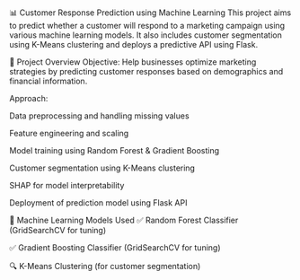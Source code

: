 📊 Customer Response Prediction using Machine Learning
This project aims to predict whether a customer will respond to a marketing campaign using various machine learning models. It also includes customer segmentation using K-Means clustering and deploys a predictive API using Flask.

🚀 Project Overview
Objective:
Help businesses optimize marketing strategies by predicting customer responses based on demographics and financial information.

Approach:

Data preprocessing and handling missing values

Feature engineering and scaling

Model training using Random Forest & Gradient Boosting

Customer segmentation using K-Means clustering

SHAP for model interpretability

Deployment of prediction model using Flask API

🧠 Machine Learning Models Used
✅ Random Forest Classifier (GridSearchCV for tuning)

✅ Gradient Boosting Classifier (GridSearchCV for tuning)

🔍 K-Means Clustering (for customer segmentation)

